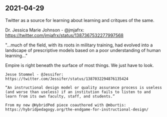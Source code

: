 ## 2021-04-29

Twitter as a source for learning about learning and critques of the same.

Dr. Jessica Marie Johnson - @jmjafrx: 
<https://twitter.com/jmjafrx/status/1387367532277997568>

"...much of the field, with its roots in military training, had evolved into a landscape of prescriptive models based on a poor understanding of human learning..."

Empire is right beneath the surface of most things. We just have to look.

    Jesse Stommel - @Jessifer: 
	https://twitter.com/Jessifer/status/1387032294876135424
	
	“An instructional design model or quality assurance process is useless (and worse than useless) if an institution fails to listen to and learn from its own faculty, staff, and students.”

    From my new ⁦@HybridPed⁩ piece coauthored with ⁦@mburtis: https://hybridpedagogy.org/the-endgame-for-instructional-design/